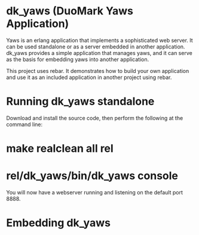 dk_yaws (DuoMark Yaws Application)
==================================

Yaws is an erlang application that implements a sophisticated web server. It can be used standalone or as a server embedded in another application. dk_yaws provides a simple application that manages yaws, and it can serve as the basis for embedding yaws into another application.

This project uses rebar. It demonstrates how to build your own application and use it as an included application in another project using rebar.

Running dk_yaws standalone
==========================

Download and install the source code, then perform the following at the command line:

  # make realclean all rel
  # rel/dk_yaws/bin/dk_yaws console

You will now have a webserver running and listening on the default port 8888.

Embedding dk_yaws
=================

